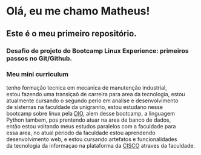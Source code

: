 # Olá, eu me chamo Matheus!

## Este é o meu primeiro repositório.
### Desafio de projeto do Bootcamp Linux Experience: primeiros passos no Git/Github.

### Meu mini curriculum

tenho formação tecnica em mecanica de manutenção industrial,<br> estou fazendo uma transiçaõ de carreira para area da tecnologia, estou<br> atualmente cursando o segundo perio em analise e desenvolvimento<br> de sistemas na faculdade da unigranrio, estou estudano nesse<br> bootcamp sobre linux pela [DIO](https://www.dio.me/en), alem desse bootcamp, a linguagem<br> Python tambem, pos prentendo atuar na area de banco de dados,<br> então estou voltando meus estudos paralelos com a faculdade para<br> essa area, no atual periodo da faculdade estou aprendendo<br> desenvolvimento web, e estou cursando artefatos e funcionalidades<br> da tecnologia da informaçao na plataforma da [CISCO](https://www.netacad.com/pt-br) atraves da faculdade.
